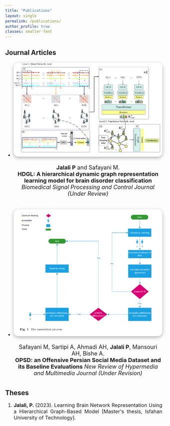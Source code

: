 ```yaml
---
title: "Publications"
layout: single
permalink: /publications/
author_profile: true
classes: smaller-font
---
```


## Journal Articles
<div style="text-align: justify; font-size: 16px;">

<ul style="list-style-type: disc;">

<li style="margin-bottom: 40px;">
  <div style="text-align: center; margin: 20px 0;">
    <img src="/assets/HDGL.png" alt="HDGL paper" style="width:500px; border-radius:15px; box-shadow: 0 4px 12px rgba(0,0,0,0.3);">
  </div>
  <div style="text-align: center; font-size: 18px;">
    <strong>Jalali P</strong> and Safayani M.  
    <br>
    <strong>HDGL: A hierarchical dynamic graph representation learning model for brain disorder classification</strong>  
    <em>Biomedical Signal Processing and Control Journal (Under Review)</em>
  </div>
</li>

<li style="margin-bottom: 40px;">
  <div style="text-align: center; margin: 20px 0;">
    <img src="/assets/OPSD.png" alt="OPSD paper" style="width:500px; border-radius:15px; box-shadow: 0 4px 12px rgba(0,0,0,0.3);">
  </div>
  <div style="text-align: center; font-size: 18px;">
    Safayani M, Sartipi A, Ahmadi AH, <strong>Jalali P</strong>, Mansouri AH, Bishe A.  
    <br>
    <strong>OPSD: an Offensive Persian Social Media Dataset and its Baseline Evaluations</strong>  
    <em>New Review of Hypermedia and Multimedia Journal (Under Revision)</em>
  </div>
</li>

</ul>
</div>

## Theses
<div style="text-align: justify; font-size: 16px;">
  <ol>
     <li> <strong>Jalali, P. </strong> (2023). Learning Brain Network Representation Using a Hierarchical Graph-Based Model [Master's thesis, Isfahan University of Technology].</li>
  </ol>
</div>       


